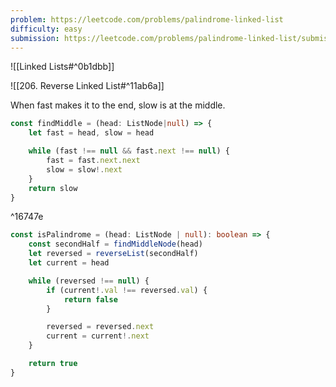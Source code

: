 ```yaml
---
problem: https://leetcode.com/problems/palindrome-linked-list
difficulty: easy
submission: https://leetcode.com/problems/palindrome-linked-list/submissions/1042508172/
---
```


![[Linked Lists#^0b1dbb]]


![[206. Reverse Linked List#^11ab6a]]

When fast makes it to the end, slow is at the middle.

```ts
const findMiddle = (head: ListNode|null) => {
    let fast = head, slow = head

    while (fast !== null && fast.next !== null) {
        fast = fast.next.next
        slow = slow!.next
    }
    return slow
}
```

^16747e

```ts
const isPalindrome = (head: ListNode | null): boolean => {
    const secondHalf = findMiddleNode(head)
    let reversed = reverseList(secondHalf)
    let current = head

    while (reversed !== null) {
        if (current!.val !== reversed.val) {
            return false
        }

        reversed = reversed.next
        current = current!.next
    }

    return true
}
```